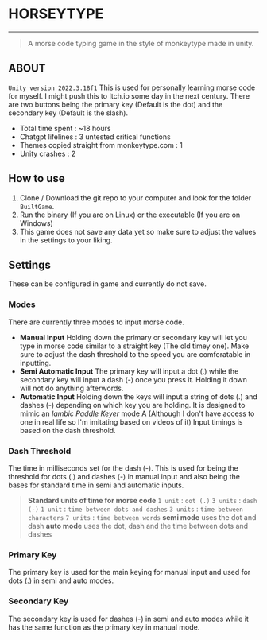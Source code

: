 # HORSEYTYPE
---
> A morse code typing game in the style of monkeytype made in unity.

## ABOUT
`Unity version 2022.3.18f1`
This is used for personally learning morse code for myself. I might push this to Itch.io some day in the next century.
There are two buttons being the primary key (Default is the dot) and the secondary key (Default is the slash). 
* Total time spent : ~18 hours
* Chatgpt lifelines : 3 untested critical functions
* Themes copied straight from monkeytype.com : 1
* Unity crashes : 2

## How to use
1. Clone / Download the git repo to your computer and look for the folder `BuiltGame`.
2. Run the binary (If you are on Linux) or the executable (If you are on Windows)
3. This game does not save any data yet so make sure to adjust the values in the settings to your liking.

## Settings
These can be configured in game and currently do not save.
### Modes
There are currently three modes to input morse code.
- **Manual Input** 
Holding down the primary or secondary key will let you type in morse code similar to a straight key (The old timey one). 
Make sure to adjust the dash threshold to the speed you are comforatable in inputting.
- **Semi Automatic Input**
The primary key will input a dot (.) while the secondary key will input a dash (-) once you press it. 
Holding it down will not do anything afterwords.
- **Automatic Input**
Holding down the keys will input a string of dots (.) and dashes (-) depending on which key you are holding.
It is designed to mimic an *Iambic Paddle Keyer* mode A (Although I don't have access to one in real life so I'm imitating based on videos of it)
Input timings is based on the dash threshold.

### Dash Threshold
The time in milliseconds set for the dash (-). This is used for being the threshold for dots (.) and dashes (-) in manual input and also being the bases for standard time in semi and automatic inputs.
> **Standard units of time for morse code**
> `1 unit` : `dot (.)`
> `3 units` : `dash (-)`
> `1 unit` : `time between dots and dashes`
> `3 units` : `time between characters`
> `7 units` : `time between words`
> **semi mode** uses the dot and dash
> **auto mode** uses the dot, dash and the time between dots and dashes

### Primary Key
The primary key is used for the main keying for manual input and used for dots (.) in semi and auto modes.

### Secondary Key
The secondary key is used for dashes (-) in semi and auto modes while it has the same function as the primary key in manual mode.
